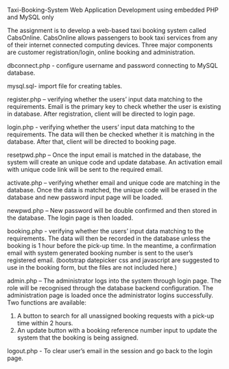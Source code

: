 Taxi-Booking-System
Web Application Development using embedded PHP and MySQL only

The assignment is to develop a web-based taxi booking system called CabsOnline. CabsOnline allows passengers to book taxi services from any of their internet connected computing devices. Three major components are customer registration/login, online booking and administration.


dbconnect.php - configure username and password connecting to MySQL database.

mysql.sql- import file for creating tables.

register.php – verifying whether the users’ input data matching to the requirements.  Email is the primary key to check whether the user is existing in database. After registration, client will be directed to login page.

login.php - verifying whether the users’ input data matching to the requirements. The data will then be checked whether it is matching in the database. After that, client will be directed to booking page.

resetpwd.php – Once the input email is matched in the database, the system will create an unique code and update database.  An activation email with unique code link will be sent to the required email. 

activate.php – verifying whether email and unique code are matching in the database. Once the data is matched, the unique code will be erased in the database and new password input page will be loaded. 

newpwd.php – New password will be double confirmed and then stored in the database. The login page is then loaded.

booking.php - verifying whether the users’ input data matching to the requirements. The data will then be recorded in the database unless the booking is 1 hour before the pick-up time. In the meantime, a confirmation email with system generated booking number is sent to the user’s registered email. 
(bootstrap datepicker css and javascript are suggested to use in the booking form, but the files are not included here.)

admin.php – The administrator logs into the system through login page. The role will be recognised through the database backend configuration. The administration page is loaded once the administrator logins successfully. 
Two functions are available: 
1.	A button to search for all unassigned booking requests with a pick-up time within 2 hours.
2.	An update button with a booking reference number input to update the system that the booking is being assigned.

logout.php -  To clear user’s email in the session and go back to the login page.



